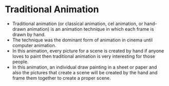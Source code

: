 # Traditional Animation

- Traditional animation (or classical animation, cel animation, or hand-drawn animation) is an animation technique in which each frame is drawn by hand.
- The technique was the dominant form of animation in cinema until computer animation.
- In this animation, every picture for a scene is created by hand if anyone loves to paint then traditional animation is very interesting for those people.
- In this animation, an individual draw painting in a sheet or paper and also the pictures that create a scene will be created by the hand and frame them together to create a proper scene.

